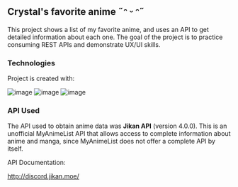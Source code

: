 ## Crystal's favorite anime  ˶ᵔ ᵕ ᵔ˶ 

This project shows a list of my favorite anime, and uses an API to get detailed information about each one. The goal of the project is to practice consuming REST APIs and demonstrate UX/UI skills.

### Technologies
Project is created with:

![image](https://img.shields.io/badge/React-20232A?style=for-the-badge&logo=react&logoColor=61DAFB)
![image](https://img.shields.io/badge/TypeScript-007ACC?style=for-the-badge&logo=typescript&logoColor=white)
![image](https://img.shields.io/badge/Vite-B73BFE?style=for-the-badge&logo=vite&logoColor=FFD62E)

### API Used

The API used to obtain anime data was **Jikan API** (version 4.0.0). This is an unofficial MyAnimeList API that allows access to complete information about anime and manga, since MyAnimeList does not offer a complete API by itself.

API Documentation: 

<http://discord.jikan.moe/>


